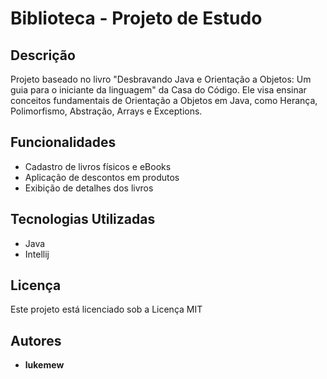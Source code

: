 # Biblioteca - Projeto de Estudo

## Descrição
Projeto baseado no livro "Desbravando Java e Orientação a Objetos: Um guia para o iniciante da linguagem" da Casa do Código. Ele visa ensinar conceitos fundamentais de Orientação a Objetos em Java, como Herança, Polimorfismo, Abstração, Arrays e Exceptions.

## Funcionalidades
- Cadastro de livros físicos e eBooks
- Aplicação de descontos em produtos
- Exibição de detalhes dos livros

## Tecnologias Utilizadas
- Java
- Intellij

## Licença
Este projeto está licenciado sob a Licença MIT

## Autores
- **lukemew** 
